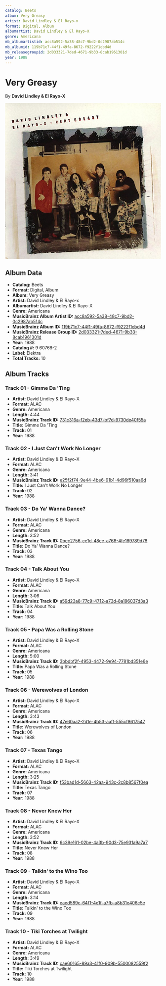 ```yaml
---
catalog: Beets
album: Very Greasy
artist: David Lindley & El Rayo-x
format: Digital, Album
albumartist: David Lindley & El Rayo-X
genre: Americana
mb_albumartistid: acc8a592-5a38-48c7-9bd2-0c2987ab514c
mb_albumid: 119b71c7-44f1-49fa-8672-f9222f1cbd4d
mb_releasegroupid: 2d033321-7ded-4671-9b33-8cab1961301d
year: 1988
---
```


# Very Greasy

By **David Lindley & El Rayo-X**

![](../../assets/beetscovers/David_Lindley_and_El_Rayo-x-Very_Greasy.jpg)

## Album Data

- **Catalog:** Beets
- **Format:** Digital, Album
- **Album:** Very Greasy
- **Artist:** David Lindley & El Rayo-x
- **Albumartist:** David Lindley & El Rayo-X
- **Genre:** Americana
- **MusicBrainz Album Artist ID:** [acc8a592-5a38-48c7-9bd2-0c2987ab514c](https://musicbrainz.org/artist/acc8a592-5a38-48c7-9bd2-0c2987ab514c)
- **MusicBrainz Album ID:** [119b71c7-44f1-49fa-8672-f9222f1cbd4d](https://musicbrainz.org/release/119b71c7-44f1-49fa-8672-f9222f1cbd4d)
- **MusicBrainz Release Group ID:** [2d033321-7ded-4671-9b33-8cab1961301d](https://musicbrainz.org/release-group/2d033321-7ded-4671-9b33-8cab1961301d)
- **Year:** 1988
- **Catalog #:** 9 60768-2
- **Label:** Elektra
- **Total Tracks:** 10

## Album Tracks

### Track 01 - Gimme Da 'Ting

- **Artist:** David Lindley & El Rayo-X
- **Format:** ALAC
- **Genre:** Americana
- **Length:** 4:44
- **MusicBrainz Track ID:** [731c316a-f2eb-43d7-bf7d-9730de40f55a](https://musicbrainz.org/recording/731c316a-f2eb-43d7-bf7d-9730de40f55a)
- **Title:** Gimme Da 'Ting
- **Track:** 01
- **Year:** 1988

### Track 02 - I Just Can't Work No Longer

- **Artist:** David Lindley & El Rayo-X
- **Format:** ALAC
- **Genre:** Americana
- **Length:** 3:41
- **MusicBrainz Track ID:** [e25f2f74-9e44-4be6-91b1-4d96f510aa6d](https://musicbrainz.org/recording/e25f2f74-9e44-4be6-91b1-4d96f510aa6d)
- **Title:** I Just Can't Work No Longer
- **Track:** 02
- **Year:** 1988

### Track 03 - Do Ya' Wanna Dance?

- **Artist:** David Lindley & El Rayo-X
- **Format:** ALAC
- **Genre:** Americana
- **Length:** 3:52
- **MusicBrainz Track ID:** [0bec2756-ce1d-48ee-a768-4fe189789d78](https://musicbrainz.org/recording/0bec2756-ce1d-48ee-a768-4fe189789d78)
- **Title:** Do Ya' Wanna Dance?
- **Track:** 03
- **Year:** 1988

### Track 04 - Talk About You

- **Artist:** David Lindley & El Rayo-X
- **Format:** ALAC
- **Genre:** Americana
- **Length:** 3:06
- **MusicBrainz Track ID:** [a59d23a8-77c9-4712-a73d-8a196037d3a3](https://musicbrainz.org/recording/a59d23a8-77c9-4712-a73d-8a196037d3a3)
- **Title:** Talk About You
- **Track:** 04
- **Year:** 1988

### Track 05 - Papa Was a Rolling Stone

- **Artist:** David Lindley & El Rayo-X
- **Format:** ALAC
- **Genre:** Americana
- **Length:** 5:00
- **MusicBrainz Track ID:** [3bbdbf2f-4953-4472-9e94-7781bd351e6e](https://musicbrainz.org/recording/3bbdbf2f-4953-4472-9e94-7781bd351e6e)
- **Title:** Papa Was a Rolling Stone
- **Track:** 05
- **Year:** 1988

### Track 06 - Werewolves of London

- **Artist:** David Lindley & El Rayo-X
- **Format:** ALAC
- **Genre:** Americana
- **Length:** 3:43
- **MusicBrainz Track ID:** [47e60aa2-2d1e-4b53-aaff-555cf8617547](https://musicbrainz.org/recording/47e60aa2-2d1e-4b53-aaff-555cf8617547)
- **Title:** Werewolves of London
- **Track:** 06
- **Year:** 1988

### Track 07 - Texas Tango

- **Artist:** David Lindley & El Rayo-X
- **Format:** ALAC
- **Genre:** Americana
- **Length:** 3:25
- **MusicBrainz Track ID:** [f53bad1d-5663-42aa-943c-2c8b8567f0ea](https://musicbrainz.org/recording/f53bad1d-5663-42aa-943c-2c8b8567f0ea)
- **Title:** Texas Tango
- **Track:** 07
- **Year:** 1988

### Track 08 - Never Knew Her

- **Artist:** David Lindley & El Rayo-X
- **Format:** ALAC
- **Genre:** Americana
- **Length:** 3:52
- **MusicBrainz Track ID:** [6c39e161-02be-4a3b-90d3-75e931a9a7a7](https://musicbrainz.org/recording/6c39e161-02be-4a3b-90d3-75e931a9a7a7)
- **Title:** Never Knew Her
- **Track:** 08
- **Year:** 1988

### Track 09 - Talkin' to the Wino Too

- **Artist:** David Lindley & El Rayo-X
- **Format:** ALAC
- **Genre:** Americana
- **Length:** 3:14
- **MusicBrainz Track ID:** [eaed589c-64f1-4e1f-a7fb-a8b31e406c5e](https://musicbrainz.org/recording/eaed589c-64f1-4e1f-a7fb-a8b31e406c5e)
- **Title:** Talkin' to the Wino Too
- **Track:** 09
- **Year:** 1988

### Track 10 - Tiki Torches at Twilight

- **Artist:** David Lindley & El Rayo-X
- **Format:** ALAC
- **Genre:** Americana
- **Length:** 3:49
- **MusicBrainz Track ID:** [cae60165-89a3-41f0-909b-5500082559f2](https://musicbrainz.org/recording/cae60165-89a3-41f0-909b-5500082559f2)
- **Title:** Tiki Torches at Twilight
- **Track:** 10
- **Year:** 1988

